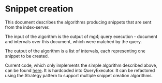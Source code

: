 # Snippet creation
This document describes the algorithms producing snippets that are sent from the index-server.

The input of the algorithm is the output of mg4j query execution - 
document and intervals over this document, which were matched by the query.

The output of the algorithm is a list of intervals, each representing one snippet to be created.



Current code, which only implements the simple algorithm described above, can be found [here](../index-lib/src/main/kotlin/cz/vutbr/fit/knot/enticing/index/query/SearchExecutor.kt).
It is hardcoded into QueryExecutor. It can be refactored using the Strategy pattern to support multiple snippet creation algorithms.

